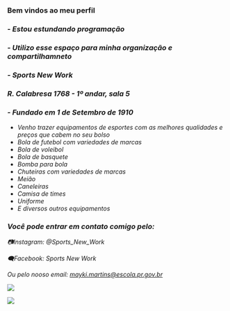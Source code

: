 ### Bem vindos ao meu perfil 
### -<em> Estou estundando programação 
 ### - Utilizo esse espaço para minha organização e compartilhamneto 
  ### - Sports New Work 
 ### R. Calabresa 1768 - 1º andar, sala 5
  ### - Fundado em 1 de Setembro de 1910
  -  Venho trazer equipamentos de esportes com as melhores qualidades e preços que cabem no seu bolso 
  - Bola de futebol com variedades de marcas 
  - Bola de voleibol 
  - Bola de basquete 
  - Bomba para bola 
  - Chuteiras com variedades de marcas 
  - Meião 
  - Caneleiras 
  - Camisa de times 
  - Uniforme 
  - E diversos outros equipamentos 
  ### Você pode entrar em contato comigo pelo:
  
  📷Instagram: @Sports_New_Work
  
  🗨️Facebook: Sports New Work 
  
  Ou pelo nooso email: mayki.martins@escola.pr.gov.br
  
![](https://media.tenor.com/wu-feCuQpQAAAAAj/neymar-ney.gif)  
 
![]( https://media.tenor.com/PKKCAakpBZIAAAAC/neyney-neymar.gif)
 
